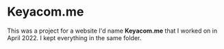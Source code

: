 # Keyacom.me

This was a project for a website I'd name **Keyacom.me** that I worked on in April 2022. I kept everything in the same folder.
